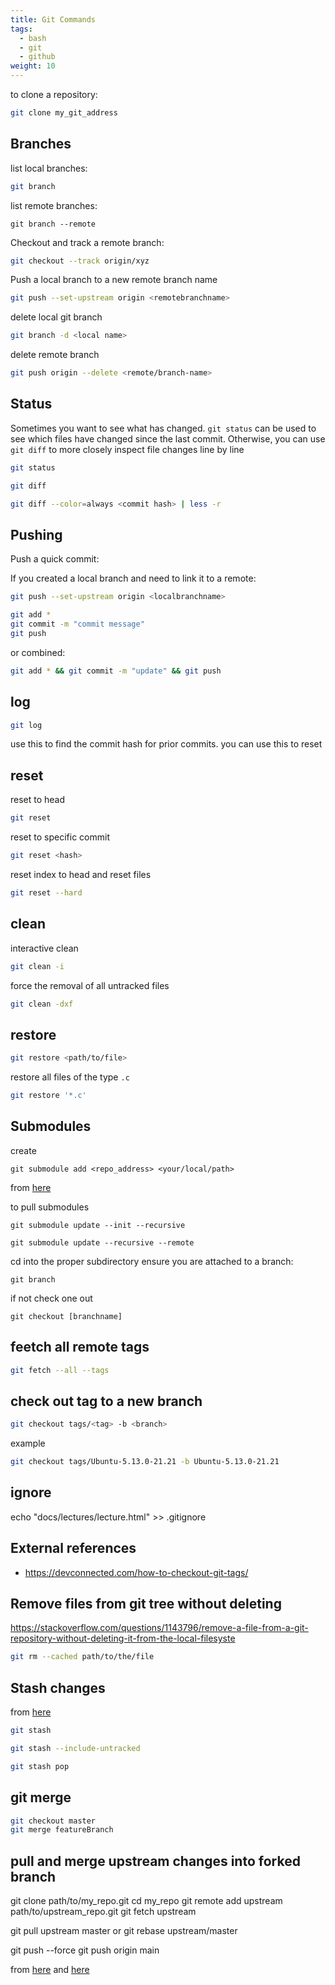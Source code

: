 ```yaml
---
title: Git Commands
tags:
  - bash
  - git
  - github
weight: 10
---
```


to clone a repository:

```bash
git clone my_git_address
```

## Branches

list local branches:

```bash
git branch
```

list remote branches:

```
git branch --remote
```

Checkout and track a remote branch:

```bash
git checkout --track origin/xyz
```

Push a local branch to a new remote branch name

```bash
git push --set-upstream origin <remotebranchname>
```

delete local git branch 

```bash
git branch -d <local name>
```

delete remote branch

```bash
git push origin --delete <remote/branch-name>
```

## Status

Sometimes you want to see what has changed.  ```git status``` can be used to see which files have changed since the last commit.  Otherwise, you can use ```git diff``` to more closely inspect file changes line by line

```bash
git status
```

```bash
git diff
```

```bash
git diff --color=always <commit hash> | less -r
```

## Pushing

Push a quick commit:

If you created a local branch and need to link it to a remote:

```bash
git push --set-upstream origin <localbranchname>
```


```bash
git add *
git commit -m "commit message"
git push
```

or combined:

```bash
git add * && git commit -m "update" && git push
```

## log

```bash
git log
```

use this to find the commit hash for prior commits.  you can use this to reset

## reset

reset to head

```bash
git reset
```

reset to specific commit

```bash
git reset <hash>
```

reset index to head and reset files

```bash
git reset --hard
```

## clean

interactive clean

```bash
git clean -i
```

force the removal of all untracked files

```bash
git clean -dxf
```
## restore

```bash
git restore <path/to/file>
```

restore all files of the type ```.c```

```bash
git restore '*.c'
```


## Submodules

create

```
git submodule add <repo_address> <your/local/path>
```

from [here](https://stackoverflow.com/questions/1030169/easy-way-to-pull-latest-of-all-git-submodules)

to pull submodules

```
git submodule update --init --recursive
```

```
git submodule update --recursive --remote
```

cd into the proper subdirectory
ensure you are attached to a branch:

```
git branch
```

if not check one out

```
git checkout [branchname]
```


## feetch all remote tags

```bash
git fetch --all --tags
```

## check out tag to a new branch


```bash
git checkout tags/<tag> -b <branch>
```

example

```bash
git checkout tags/Ubuntu-5.13.0-21.21 -b Ubuntu-5.13.0-21.21
```

## ignore

echo "docs/lectures/lecture.html" >> .gitignore

## External references

* <https://devconnected.com/how-to-checkout-git-tags/>

## Remove files from git tree without deleting

<https://stackoverflow.com/questions/1143796/remove-a-file-from-a-git-repository-without-deleting-it-from-the-local-filesyste>

```bash
git rm --cached path/to/the/file
```


## Stash changes

from [here](https://www.freecodecamp.org/news/git-stash-commands/)

```bash
git stash

git stash --include-untracked

git stash pop
```

## git merge

```bash
git checkout master
git merge featureBranch
```

## pull and merge upstream changes into forked branch

git clone path/to/my_repo.git
cd my_repo
git remote add upstream path/to/upstream_repo.git
git fetch upstream

git pull upstream master
or
git rebase upstream/master

git push --force
git push origin main

from [here](https://stackoverflow.com/questions/40983514/most-efficient-way-to-keep-a-fork-up-to-date) and [here](https://www.digitalocean.com/community/questions/how-to-keep-your-forked-github-repository-up-to-date)